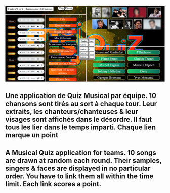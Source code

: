 ![alt text](https://github.com/dvdmnc/MusiQuiz-App-Django-JS/blob/main/musiquiz%20v3.PNG?raw=true)

## Une application de Quiz Musical par équipe. 10 chansons sont tirés au sort à chaque tour. Leur extraits, les chanteurs/chanteuses & leur visages sont affichés dans le désordre. Il faut tous les lier dans le temps imparti. Chaque lien marque un point
## A Musical Quiz application for teams. 10 songs are drawn at random each round. Their samples, singers & faces are displayed in no particular order. You have to link them all within the time limit. Each link scores a point.
